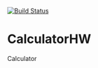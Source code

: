 [![Build Status](https://travis-ci.com/tmccalla777/CalculatorHW.svg?branch=master)](https://travis-ci.com/tmccalla777/CalculatorHW)

# CalculatorHW
Calculator
